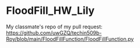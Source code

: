 # FloodFill_HW_Lily

My classmate's repo of my pull request:
https://github.com/uwGZQ/techin509b-Roy/blob/main/FloodFillFunction/FloodFillFunction.py
